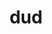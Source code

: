 ---
category: 3-letters
denotation: null
name: dud
reference_link: https://www.etymonline.com/word/dud
root_language: null
root_name: null
title: dud
type: free
word_sums:
- respelling: dud
  sum: 'Dud + '
---